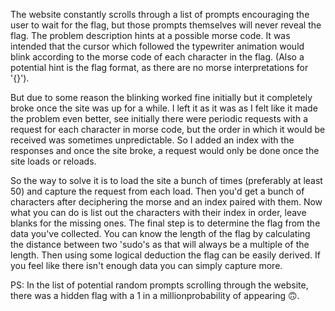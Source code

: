 The website constantly scrolls through a list of prompts encouraging the user to wait for the flag, but those prompts themselves will never reveal the flag. The problem description hints at a possible morse code. It was intended that the cursor which followed the typewriter animation would blink according to the morse code of each character in the flag. (Also a potential hint is the flag format, as there are no morse interpretations for '{}'). 

But due to some reason the blinking worked fine initially but it completely broke once the site was up for a while. I left it as it was as I felt like it made the problem even better, see initially there were periodic requests with a request for each character in morse code, but the order in which it would be received was sometimes unpredictable. So I added an index with the responses and once the site broke, a request would only be done once the site loads or reloads. 

So the way to solve it is to load the site a bunch of times (preferably at least 50) and capture the request from each load. Then you'd get a bunch of characters after deciphering the morse and an index paired with them. Now what you can do is list out the characters with their index in order, leave blanks for the missing ones. The final step is to determine the flag from the data you've collected. You can know the length of the flag by calculating the distance between two 'sudo's as that will always be a multiple of the length. Then using some logical deduction the flag can be easily derived. If you feel like there isn't enough data you can simply capture more. 

PS: In the list of potential random prompts scrolling through the website, there was a hidden flag with a 1 in a millionprobability of appearing 🙃.
